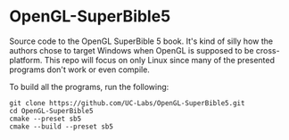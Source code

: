# OpenGL-SuperBible5
Source code to the OpenGL SuperBible 5 book. It's kind of silly how the authors chose to target Windows when OpenGL is supposed to be cross-platform. This repo will focus on only Linux since many of the presented programs don't work or even compile. 

To build all the programs, run the following:

```
git clone https://github.com/UC-Labs/OpenGL-SuperBible5.git
cd OpenGL-SuperBible5
cmake --preset sb5
cmake --build --preset sb5
```
